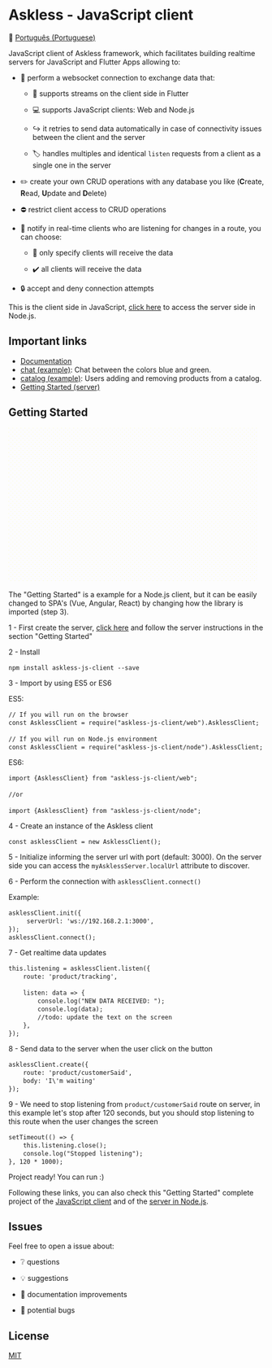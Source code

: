 # Askless - JavaScript client

:checkered_flag: [Português (Portuguese)](README_PORTUGUES.md)

JavaScript client of Askless framework, which facilitates building realtime servers for JavaScript and Flutter Apps
allowing to:

- :handshake: perform a websocket connection to exchange data that:

    - :vibration_mode: supports streams on the client side in Flutter

    - :computer: supports JavaScript clients: Web and Node.js

    - :arrow_right_hook: it retries to send data automatically in case of connectivity issues between the client and the server
 
    - :label: handles multiples and identical `listen` requests from a client as a single one in the server

- :pencil2: create your own CRUD operations with any database you like (**C**reate, **R**ead, **U**pdate and **D**elete)

- :no_entry: restrict client access to CRUD operations

- :mega: notify in real-time clients who are listening for changes in a route, you can choose:

    - :no_pedestrians: only specify clients will receive the data

    - :heavy_check_mark: all clients will receive the data
    
- :lock: accept and deny connection attempts

This is the client side in JavaScript, 
[click here](https://github.com/WiseTap/askless)
 to access the server side in Node.js.

## Important links
*  [Documentation](documentation/english_documentation.md)
*  [chat (example)](example/chat-js/index.js): Chat between the colors blue and green.
*  [catalog (example)](example/catalog-js/index.js): Users adding and removing products from a catalog.
*  [Getting Started (server)](https://github.com/WiseTap/askless)

## Getting Started

![Alt Text](example/tracking-web/tracking-web-client.gif)

The "Getting Started" is a example for a Node.js client, but it can
be easily changed to SPA's (Vue, Angular, React) by changing
how the library is imported (step 3).
 
1 - First create the server, [click here](https://github.com/WiseTap/askless) and 
follow the server instructions in the section "Getting Started"

2 - Install

    npm install askless-js-client --save

3 - Import by using ES5 or ES6

ES5:
 
    // If you will run on the browser
    const AsklessClient = require("askless-js-client/web").AsklessClient; 
    
    // If you will run on Node.js environment
    const AsklessClient = require("askless-js-client/node").AsklessClient; 

ES6:

    import {AsklessClient} from "askless-js-client/web";
    
    //or
    
    import {AsklessClient} from "askless-js-client/node";

4 - Create an instance of the Askless client

    const asklessClient = new AsklessClient();

5 - Initialize
informing the server url with port (default: 3000). 
On the server side you can access the `myAsklessServer.localUrl` attribute
to discover.

6 - Perform the connection with `asklessClient.connect()`
    
Example:

    asklessClient.init({
         serverUrl: 'ws://192.168.2.1:3000',
    });
    asklessClient.connect();  


7 - Get realtime data updates
 
    this.listening = asklessClient.listen({
        route: 'product/tracking',
        
        listen: data => {
            console.log("NEW DATA RECEIVED: ");
            console.log(data);
            //todo: update the text on the screen
        },
    });

8 - Send data to the server when the user click on the button
 
    asklessClient.create({
        route: 'product/customerSaid',
        body: 'I\'m waiting'
    });

9 - We need to stop listening from `product/customerSaid` route on
server, in this example let's stop after 120 seconds, but you should 
stop listening to this route when the user changes the screen

    setTimeout(() => {
        this.listening.close();
        console.log("Stopped listening");
    }, 120 * 1000);

Project ready! You can run :)

Following these links, you can also check this
"Getting Started" complete project of the
 [JavaScript client](example/tracking-ts/index.ts) and of the
 [server in Node.js](https://github.com/WiseTap/askless/blob/master/example/tracking-ts/index.ts).


## Issues

Feel free to open a issue about:

- :grey_question: questions

- :bulb: suggestions

- :page_facing_up: documentation improvements

- :ant: potential bugs


## License

[MIT](LICENSE)
